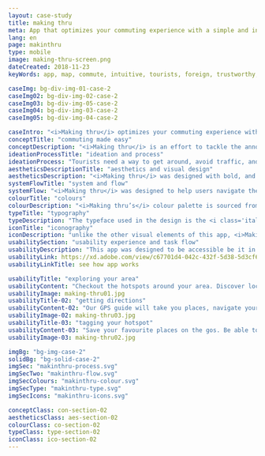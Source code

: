 ```yaml
---
layout: case-study
title: making thru
meta: App that optimizes your commuting experience with a simple and intuitive interface. it provides instant rerouting to help you avoid traffic
lang: en
page: makinthru
type: mobile
image: making-thru-screen.png
dateCreated: 2018-11-23
keyWords: app, map, commute, intuitive, tourists, foreign, trustworthy, alves, design

caseImg: bg-div-img-01-case-2
caseImg02: bg-div-img-02-case-2
caseImg03: bg-div-img-05-case-2
caseImg04: bg-div-img-03-case-2
caseImg05: bg-div-img-04-case-2

caseIntro: "<i>Making thru</i> optimizes your commuting experience with a simple and intuitive interface. it provides instant rerouting to help you avoid traffic. overviews traffic alerts, construction zones, crashes and hazards to avoid on the road. gas-pricing tips to help you find the cheapest gas on your way. offline navigation and directions guide is offered without the use of internet. this app was developed to better assist your making thru' the day."
conceptTitle: "commuting made easy"
conceptDescription: "<i>Making thru</i> is an effort to tackle the annoyance that comes when traveling, not being able to use cel service to get through the city. <i>Making thru</i> was created to be both tangible and intuitive to better your navigating experience."
ideationProcessTitle: "ideation and process"
ideationProcess: "Tourists need a way to get around, avoid traffic, and find hotspots without the need of internet or constant use of cellular data. They also need a way to be able to bookmark their favourite spots around the city to reference back to them whenever they want."
aestheticsDescriptionTitle: "aesthetics and visual design"
aestheticsDescription: "<i>Making thru</i> was designed with bold, and concise visual elements and a simple app flow so users can get to where they want to even in remote areas."
systemFlowTitle: "system and flow"
systemFlow: "<i>Making thru</i> was designed to help users navigate the world faster no matter where they are in the world. Users have the benefit of beating traffic with automatic rerouting, have access to places, and getting directions without data or wifi connection."
colourTitle: "colours"
colourDescription: "<i>Making thru’s</i> colour palette is sourced from <i class='italic'>Apple's</i> material kit. The primary colours of dark purple and different tints blue set a subdued and serious tone while the pink accent colour adds a sense of vibrancy and excitement."
typeTitle: "typography"
typeDescription: "The typeface used in the design is the <i class='italic'>Apple</i> default font San Francisco. For headings the font weight used is SF Pro Bold, and for the body copy and other text found SF Pro Display Regular is used."
iconTitle: "iconography"
iconDescription: "unlike the other visual elements of this app, <i>Making thru</i> carries it's own authentic iconography. these icons were designed to be equally structured and consistent with the rest of the app's design."
usabilitySection: "usability experience and task flow"
usabilityDescription: "This app was designed to be accessible be it in popular areas or remote areas. This app was created to help assist users determine locations and guide them through to their final destination."
usabilityLink: https://xd.adobe.com/view/c67701d4-042c-432f-5d38-5d3cf62f6429-b046/?fullscreen
usabilityLinkTitle: see how app works

usabilityTitle: "exploring your area"
usabilityContent: "Checkout the hotspots around your area. Discover local stores, restaurants, events, places that aligns with your interest."
usabilityImage: making-thru01.jpg
usabilityTitle-02: "getting directions"
usabilityContent-02: "Our GPS guide will take you places, navigate your area and get real-time traffic, transit, road closure and incident information. <i>Making thru</i> is also available and accessible through your <i class='italic'>Apple</i> watch. This feature allows you to get to your destination no matter where you are in the world."
usabilityImage-02: making-thru03.jpg
usabilityTitle-03: "tagging your hotspot"
usabilityContent-03: "Save your favourite places on the gos. Be able to get back to your saved addresses with a tap away. Select your directions and let us help you make your way through."
usabilityImage-03: making-thru02.jpg

imgBg: "bg-img-case-2"
solidBg: "bg-solid-case-2"
imgSec: "makinthru-process.svg"
imgSecTwo: "makinthru-flow.svg"
imgSecColours: "makinthru-colour.svg"
imgSecType: "makinthru-type.svg"
imgSecIcons: "makinthru-icons.svg"

conceptClass: con-section-02
aestheticsClass: aes-section-02
colourClass: co-section-02
typeClass: type-section-02
iconClass: ico-section-02
---
```

